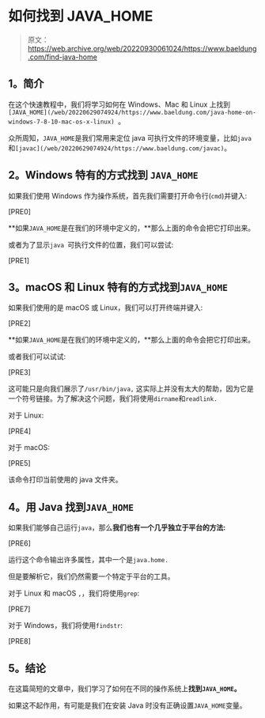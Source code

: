 # 如何找到 JAVA_HOME

> 原文：<https://web.archive.org/web/20220930061024/https://www.baeldung.com/find-java-home>

## **1。简介**

在这个快速教程中，我们将学习如何在 Windows、Mac 和 Linux 上找到`[JAVA_HOME](/web/20220629074924/https://www.baeldung.com/java-home-on-windows-7-8-10-mac-os-x-linux) `。

众所周知，`JAVA_HOME`是我们常用来定位 java 可执行文件的环境变量，比如`java` 和`[javac](/web/20220629074924/https://www.baeldung.com/javac)`。

## **2。Windows 特有的方式找到** **`JAVA_HOME`**

如果我们使用 Windows 作为操作系统，首先我们需要打开命令行(`cmd`)并键入:

[PRE0]

**如果`JAVA_HOME`是在我们的环境中定义的，**那么上面的命令会把它打印出来。

或者为了显示`java `可执行文件的位置，我们可以尝试:

[PRE1]

## **3。macOS 和 Linux 特有的方式找到`JAVA_HOME`**

如果我们使用的是 macOS 或 Linux，我们可以打开终端并键入:

[PRE2]

**如果`JAVA_HOME`是在我们的环境中定义的，**那么上面的命令会把它打印出来。

或者我们可以试试:

[PRE3]

这可能只是向我们展示了`/usr/bin/java,` 这实际上并没有太大的帮助，因为它是一个符号链接。为了解决这个问题，我们将使用`dirname`和`readlink.`

对于 Linux:

[PRE4]

对于 macOS:

[PRE5]

该命令打印当前使用的 java 文件夹。

## **4。用 Java 找到`JAVA_HOME`**

如果我们能够自己运行`java`，那么**我们也有一个几乎独立于平台的方法:**

[PRE6]

运行这个命令输出许多属性，其中一个是`java.home.`

但是要解析它，我们仍然需要一个特定于平台的工具。

对于 Linux 和 macOS `,`，我们将使用`grep`:

[PRE7]

对于 Windows，我们将使用`findstr`:

[PRE8]

## **5。结论**

在这篇简短的文章中，我们学习了如何在不同的操作系统上**找到`JAVA_HOME`。**

如果这不起作用，有可能是我们在安装 Java 时没有正确设置`JAVA_HOME`变量。
